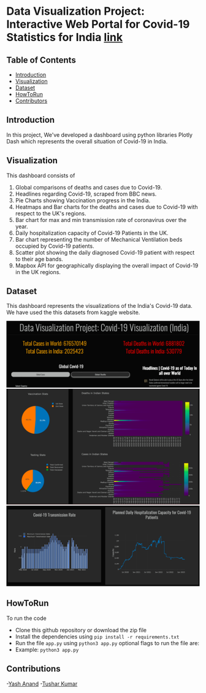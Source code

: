 # Data Visualization Project: Interactive Web Portal for Covid-19 Statistics for India [link](https://github.iitj.ac.in/kumar-222/data-visualization-project)

## Table of Contents

<!-- list -->

- [Introduction](#introduction)
- [Visualization](#visualization)
- [Dataset](#dataset)
- [HowToRun](#howtorun)
- [Contributors](#contributors)

## Introduction

In this project, We've developed a dashboard using python libraries Plotly Dash which represents the overall situation of Covid-19 in India.

## Visualization

 This dashboard consists of
<!-- list -->
1. Global comparisons of deaths and cases due to Covid-19.
2. Headlines regarding Covid-19, scraped from BBC news.
3. Pie Charts showing Vaccination progress in the India.
4. Heatmaps and Bar charts for the deaths and cases due to Covid-19 with respect to the UK's regions.
5. Bar chart for max and min transmission rate of coronavirus over the year.
6. Daily hospitalization capacity of Covid-19 Patients in the UK.
7. Bar chart representing the number of Mechanical Ventilation beds occupied by Covid-19 patients.
8. Scatter plot showing the daily diagnosed Covid-19 patient with respect to their age bands.
9. Mapbox API for geographically displaying the overall impact of Covid-19 in the UK regions.

## Dataset

 This dashboard represents the visualizations of the India's Covid-19 data. We have used the this datasets from kaggle website.

![Covid-19 Statistics Visualization for UK ](imgs/tit.png)
![Covid-19 Statistics Visualization for UK ](imgs/aga.png)
![Covid-19 Statistics Visualization for UK ](imgs/in.png)

## HowToRun
To run the code 
<!-- list -->
- Clone this github repository or download the zip file
- Install the dependencies using `pip install -r requirements.txt`
- Run the file `app.py` using `python3 app.py` optional flags to run the file are:
- Example: `python3 app.py`

## Contributions

-[Yash Anand](https://github.com/yashanand1000)
-[Tushar Kumar](https://github.com/Vincit0re)